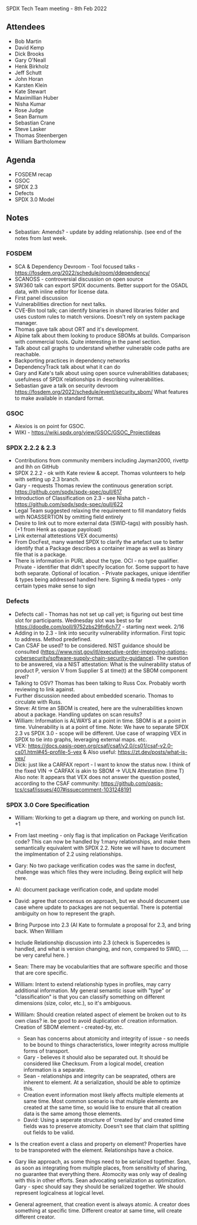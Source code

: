 SPDX Tech Team meeting - 8th Feb 2022

## Attendees
* Bob Martin
* David Kemp
* Dick Brooks
* Gary O'Neall
* Henk Birkholz
* Jeff Schutt
* John Horan
* Karsten Klein
* Kate Stewart
* Maximillian Huber
* Nisha Kumar
* Rose Judge
* Sean Barnum
* Sebastian Crane
* Steve Lasker
* Thomas Steenbergen
* William Bartholomew

## Agenda
* FOSDEM recap
* GSOC
* SPDX 2.3
* Defects
* SPDX 3.0 Model

## Notes
* Sebastian: Amends? - update by adding relationship.  (see end of the notes from last week.

### FOSDEM
* SCA & Dependency Devroom - Tool focused talks -
https://fosdem.org/2022/schedule/room/ddependency/
* SCANOSS - controversial discussion on open source
* SW360 talk can export SPDX documents. Better support for the OSADL data, with inline editor for license data.
* First panel discussion
* Vulnerabilities direction for next talks.
* CVE-Bin tool talk; can identify binaries in shared libraries folder and uses custom rules to match versions. Doesn't rely on system package manager.
* Thomas gave talk about ORT and it's development.
* Alpine talk about them looking to produce SBOMs at builds. Comparison with commercial tools. Quite interesting in the panel section.
* Talk about call graphs to understand whether vulnerable code paths are reachable.
* Backporting practices in dependency networks
* DependencyTrack talk about what it can do
* Gary and Kate's talk about using open source vulnerabilities databases; usefulness of SPDX relationships in describing vulnerabilities.
* Sebastian gave a talk on security devroom
https://fosdem.org/2022/schedule/event/security_sbom/
What features to make available in standard format.

### GSOC
* Alexios is on point for GSOC.
* WIKI - https://wiki.spdx.org/view/GSOC/GSOC_ProjectIdeas

### SPDX 2.2.2 & 2.3
* Contributions from community members including Jayman2000, rivettp and lhh on GitHub
* SPDX 2.2.2 - ok with Kate review & accept.   Thomas volunteers to help with setting up 2.3 branch.
* Gary - requests Thomas review the continuous generation script. https://github.com/spdx/spdx-spec/pull/617
* Introduction of Classification on 2.3 - see Nisha patch - https://github.com/spdx/spdx-spec/pull/622
* Legal Team suggested relaxing the requirement to fill mandatory fields with NOASSERTION by omitting field entirely
* Desire to link out to more external data (SWID-tags) with possibly hash.  (+1 from Henk as opaque payoload)
* Link external attetestions VEX documents)
* From DocFest, many wanted SPDX to clarify the artefact use to better identify that a Package describes a container image as well as binary file that is a package.
* There is information in PURL about the type.   OCI - no type qualifier.  Private - identifier that didn't specify location for.   Some support to have both separate.   Optional of location.   - Private packages, unique identifier & types being addressed handled here.   Signing & media types - only certain types make sense to sign

### Defects
* Defects call - Thomas has not set up call yet; is figuring out best time slot for participants. Wednesday slot was best so far https://doodle.com/poll/9752zbs29fn6ch77 -  starting next week. 2/16
* Adding in to 2.3 - link into security vulnerability information.   First topic to address.  Method predefined.
* Can CSAF be used?   to be considered.   NIST guidance should be consulted (https://www.nist.gov/itl/executive-order-improving-nations-cybersecurity/software-supply-chain-security-guidance).  The question to be answered, via a NIST attestation: What is the vulnerability status of product P, version V from Supplier S at time(t) at the SBOM component level?
* Talking to OSV?   Thomas has been talking to Russ Cox.  Probably worth reviewing to link against.
* Further discussion needed about embedded scenario.   Thomas to circulate with Russ.
* Steve:  At time an SBOM is created, here are the vulnerabilities known about a package.   Handling updates on scan results?
* William:  Information is ALWAYS at a point in time.   SBOM is at a point in time.   Vulnerability is at a point of time.   Note:  We have to separate SPDX 2.3 vs SPDX 3.0 - scope will be different.   Use case of wrapping VEX in SPDX to tie into graphs, leveraging external maps. etc.
* VEX: https://docs.oasis-open.org/csaf/csaf/v2.0/cs01/csaf-v2.0-cs01.html#45-profile-5-vex & Also useful: https://zt.dev/posts/what-is-vex/
* Dick:  just like a CARFAX report - I want to know the status now. I think of the fixed VIN -> CARFAX is akin to SBOM -> VULN Attestation (time T)   Also note:  It appears that VEX does not answer the question posted, according to the CSAF community: https://github.com/oasis-tcs/csaf/issues/407#issuecomment-1031248191

### SPDX 3.0 Core Specification

* William:  Working to get a diagram up there, and working on punch list. +1
* From last meeting - only flag is that implication on Package Verification code?   This can now be handled by 1:many relationships, and make them semantically equivalent with SPDX 2.2.   Note we will have to document the implmentation of 2.2 using relationships.
* Gary:  No two package verification codes was the same in docfest,  challenge was which files they were including.   Being explicit will help here.
* AI:  document package verification code, and update model
* David: agree that concensus on approach, but we should document use case where update to packages are not sequential.   There is potential ambiguity on how to represent the graph.
* Bring Purpose into 2.3 (AI Kate to formulate a proposal for 2.3, and bring back.   When William
* Include Relationship discussion into 2.3 (check is Supercedes is handled,  and what is version changing, and non, compared to SWID, .... be very careful here. )
* Sean:  There may be vocabularities that are software specific and those that are core specific.
* William: Intent to extend relationship types in profiles,  may carry additional information.   My general semantic issue with "type" or "classification" is that you can classify something on different dimensions (size, color, etc.), so it's ambiguous.

* Willilam:  Should creation related aspect of element be broken out to its own class?   ie. be good to avoid duplication of creation information.    Creation of SBOM element - created-by, etc.
   * Sean has concerns about atomicity and integrity of issue - so needs to be bound to things characteristics,  lower integrity across multiple forms of transport.
   * Gary - believes it should also be separated out.   It should be considered like Checksum.   From a logical model, creation information is a separate.
   * Sean - relationships and integrity can be seaprated,  others are inherent to element.   At a serialization, should be able to optimize this.
   * Creation event information most likely affects multiple elements at same time. Most common scenario is that multiple elements are created at the same time, so would like to ensure that all creation data is the same among those elements.
  * David: Using a seperate structure of 'created by' and created time fields was to preserve atomicity. Doesn't see that claim that splitting out fields to be valid.
* Is the creation event a class and property on element?   Properties have to be transporeted with the element.   Relationships have a choice.
* Gary like approach, as some things need to be serialized together.   Sean, as soon as integrating from multiple places, from sensitivity of sharing, no guarantee that everything there.  Atomocity was only way of dealing with this in other efforts.   Sean advocating serialization as optimization.   Gary - spec should say they should be serialized together.   We should represent logicalness at logical level.
* General agreement, that creation event is always atomic.  A creator does something at specific time.  Different creator at same time, will create different creator.
